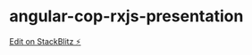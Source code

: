 # angular-cop-rxjs-presentation

[Edit on StackBlitz ⚡️](https://stackblitz.com/edit/angular-cop-rxjs-presentation)